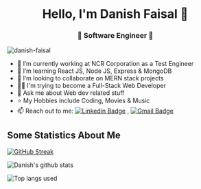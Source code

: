 
<h1 align="center"> Hello, I'm Danish Faisal 👋 </h1>
<h3 align="center">🚀 Software Engineer 🚀</h3>

<p align="left"> <img src="https://visitor-badge.glitch.me/badge?page_id=danish-faisal" alt="danish-faisal" /> </p>
<!-- <p align="left"> <img src="https://komarev.com/ghpvc/?username=danish-faisal" alt="danish-faisal" /> </p> -->

- 🔭 I’m currently working at NCR Corporation as a Test Engineer
- 🌱 I’m learning React JS, Node JS, Express & MongoDB
- 👯 I’m looking to collaborate on MERN stack projects
- 👨‍💻 I'm trying to become a Full-Stack Web Developer
- 💬 Ask me about Web dev related stuff
- ⭐️ My Hobbies include Coding, Movies & Music
- 📫 Reach out to me:  [![Linkedin Badge](https://img.shields.io/badge/-LinkedIn-blue?style=flat-square&logo=Linkedin&logoColor=white&link=)](https://www.linkedin.com/in/danish-faisal/) 
,  [![Gmail Badge](https://img.shields.io/badge/-Gmail-c14438?style=flat-square&logo=Gmail&logoColor=white&link=mailto:danishfaisal.wwe@gmail.com)](mailto:danishfaisal.wwe@gmail.com)

## Some Statistics About Me
[![GitHub Streak](https://github-readme-streak-stats.herokuapp.com?user=danish-faisal&theme=dark&date_format=M%20j%5B%2C%20Y%5D)](https://git.io/streak-stats)

![Danish's github stats](https://github-readme-stats.vercel.app/api?username=danish-faisal&&show_icons=true&title_color=ffffff&icon_color=bb2acf&text_color=daf7dc&bg_color=151515)<br>

![Top langs used](https://github-readme-stats.vercel.app/api/top-langs?username=danish-faisal&&show_icons=true&title_color=ffffff&icon_color=bb2acf&text_color=daf7dc&bg_color=151515)<br>
